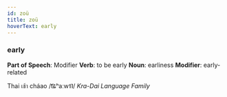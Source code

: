 ```yaml
---
id: zoü
title: zoü
hoverText: early
---
```


### early

**Part of Speech**: Modifier
**Verb**: to be early
**Noun**: earliness
**Modifier**: early-related

Thai เช้า cháao /t͡ɕʰaːw˦˥/
*Kra-Dai Language Family*